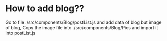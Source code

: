 # How to add blog??

Go to file ./src/components/Blog/postList.js and add data of blog
but image of blog, Copy the image file into ./src/components/Blog/Pics
and import it into postList.js